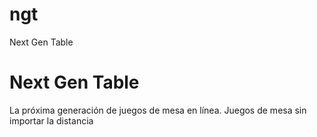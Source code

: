 # ngt
Next Gen Table
# Next Gen Table
La próxima generación de juegos de mesa en línea.
Juegos de mesa sin importar la distancia
